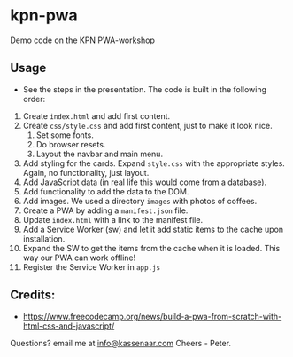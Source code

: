 # kpn-pwa
Demo code on the KPN PWA-workshop

## Usage
- See the steps in the presentation. The code is built in the following order:
1. Create `index.html` and add first content.
2. Create  `css/style.css` and add first content, just to make it look nice.
   1. Set some fonts.
   2. Do browser resets.
   3. Layout the navbar and main menu.
3. Add styling for the cards. Expand `style.css` with the appropriate styles. Again, no functionality, just layout.
4. Add JavaScript data (in real life this would come from a database).
5. Add functionality to add the data to the DOM.
6. Add images. We used a directory `images` with photos of coffees.
7. Create a PWA by adding a `manifest.json` file.
8. Update  `index.html` with a link to the manifest file.
9. Add a Service Worker (sw) and let it add static items to the cache upon installation.
10. Expand the SW to get the items from the cache when it is loaded. This way our PWA can work offline!
11. Register the Service Worker in `app.js`

## Credits:
- https://www.freecodecamp.org/news/build-a-pwa-from-scratch-with-html-css-and-javascript/

Questions? email me at info@kassenaar.com
Cheers - Peter.
